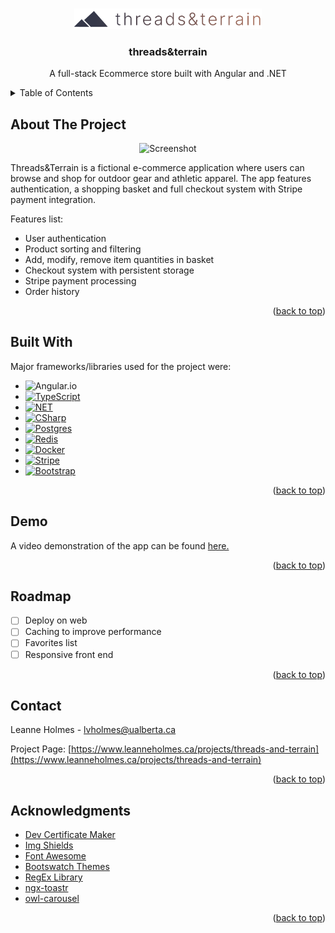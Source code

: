 <a name="readme-top"></a>

<!-- PROJECT LOGO -->
<br />
<div align="center">
  <a href="https://github.com/othneildrew/Best-README-Template">
    <img src="/client/src/assets/images/figma-logo.png" alt="Logo" width="300">
  </a>

  <h3 align="center">threads&terrain</h3><p></p>

  <p align="center">
    A full-stack Ecommerce store built with Angular and .NET
  </p>
</div>



<!-- TABLE OF CONTENTS -->
<details>
  <summary>Table of Contents</summary>
  <ol>
    <li>
      <a href="#about-the-project">About The Project</a>
      <ul>
        <li><a href="#built-with">Built With</a></li>
      </ul>
    </li>
    <li><a href="#demo">Demo</a>
    </li>
    <li><a href="#roadmap">Roadmap</a></li>
    <li><a href="#contact">Contact</a></li>
    <li><a href="#acknowledgments">Acknowledgments</a></li>
  </ol>
</details>



<!-- ABOUT THE PROJECT -->
## About The Project
<div align="center">
<img src="https://assets-global.website-files.com/651909e5222ad9249885d9ad/653e06cfebd7182c1f7d3cd4_threads-and-terrain-1.jpg" alt="Screenshot" width="500">
</div>

Threads&Terrain is a fictional e-commerce application where users can browse and shop for outdoor gear and athletic apparel. The app features authentication, a shopping basket and full checkout system with Stripe payment integration. 

Features list: 
* User authentication
* Product sorting and filtering
* Add, modify, remove item quantities in basket
* Checkout system with persistent storage
* Stripe payment processing
* Order history


<p align="right">(<a href="#readme-top">back to top</a>)</p>



## Built With

Major frameworks/libraries used for the project were: 

* ![Angular.io]
* [![TypeScript][TypeScript]][TypeScript-url]
* [![NET][NET]][NET-url]
* [![CSharp][CSharp]][CSharp-url]
* [![Postgres][Postgres]][Postgres-url]
* [![Redis][Redis]][Redis-url]
* [![Docker][Docker]][Docker-url]
* [![Stripe][Stripe]][Stripe-url]
* [![Bootstrap][Bootstrap.com]][Bootstrap-url]


<p align="right">(<a href="#readme-top">back to top</a>)</p>



## Demo

A video demonstration of the app can be found <a href="https://www.youtube.com/watch?v=9-JTgnlE4LE">here.</a>

<p align="right">(<a href="#readme-top">back to top</a>)</p>


<!-- ROADMAP -->
## Roadmap

- [ ] Deploy on web
- [ ] Caching to improve performance
- [ ] Favorites list
- [ ] Responsive front end

<p align="right">(<a href="#readme-top">back to top</a>)</p>


<!-- CONTACT -->
## Contact

Leanne Holmes - lvholmes@ualberta.ca

Project Page: [https://www.leanneholmes.ca/projects/threads-and-terrain](https://www.leanneholmes.ca/projects/threads-and-terrain)

<p align="right">(<a href="#readme-top">back to top</a>)</p>



<!-- ACKNOWLEDGMENTS -->
## Acknowledgments

* [Dev Certificate Maker](https://github.com/FiloSottile/mkcert)
* [Img Shields](https://shields.io)
* [Font Awesome](https://fontawesome.com)
* [Bootswatch Themes](https://bootswatch.com/)
* [RegEx Library](https://regexlib.com/)
* [ngx-toastr](https://github.com/scttcper/ngx-toastr)
* [owl-carousel](https://www.npmjs.com/package/ngx-owl-carousel-o)

<p align="right">(<a href="#readme-top">back to top</a>)</p>



<!-- MARKDOWN LINKS & IMAGES -->
<!-- https://www.markdownguide.org/basic-syntax/#reference-style-links -->
[contributors-shield]: https://img.shields.io/github/contributors/othneildrew/Best-README-Template.svg?style=for-the-badge
[contributors-url]: https://github.com/othneildrew/Best-README-Template/graphs/contributors
[forks-shield]: https://img.shields.io/github/forks/othneildrew/Best-README-Template.svg?style=for-the-badge
[forks-url]: https://github.com/othneildrew/Best-README-Template/network/members
[stars-shield]: https://img.shields.io/github/stars/othneildrew/Best-README-Template.svg?style=for-the-badge
[stars-url]: https://github.com/othneildrew/Best-README-Template/stargazers
[Docker]: https://img.shields.io/badge/Docker-2496ED?style=for-the-badge&logo=Docker&logoColor=white
[Docker-url]: https://www.docker.com/
[Redis]: https://img.shields.io/badge/Redis-DC382D?style=for-the-badge&logo=Redis&logoColor=white
[Redis-url]: https://redis.com/
[Postgres]: https://img.shields.io/badge/Postgresql-4169E1?style=for-the-badge&logo=Postgresql&logoColor=white
[Postgres-url]: https://www.postgresql.org/
[Angular.io]: https://img.shields.io/badge/Angular-DD0031?style=for-the-badge&logo=angular&logoColor=white
[Angular-url]: https://angular.io/
[Stripe]: https://img.shields.io/badge/Stripe-008CDD?style=for-the-badge&logo=stripe&logoColor=white
[Stripe-url]: https://stripe.com
[TypeScript]: https://img.shields.io/badge/TypeScript-3178C6?style=for-the-badge&logo=typescript&logoColor=white
[TypeScript-url]: https://dotnet.microsoft.com/en-us/
[Bootstrap.com]: https://img.shields.io/badge/Bootstrap-563D7C?style=for-the-badge&logo=bootstrap&logoColor=white
[Bootstrap-url]: https://getbootstrap.com
[NET]: https://img.shields.io/badge/.NET-512BD4?style=for-the-badge&logo=.net&logoColor=white
[NET-url]: https://dotnet.microsoft.com/en-us/
[Bootstrap-url]: https://getbootstrap.com
[CSharp]: https://img.shields.io/badge/c%20sharp-000000?style=for-the-badge&logo=c%20sharp&logoColor=white
[CSharp-url]: https://learn.microsoft.com/en-us/dotnet/csharp/tour-of-csharp/
